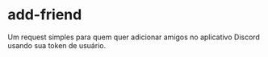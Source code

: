 # add-friend
Um request simples para quem quer adicionar amigos no aplicativo Discord usando sua token de usuário.
